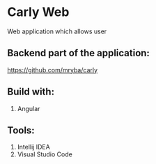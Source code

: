 # Carly Web

Web application which allows user 

## Backend part of the application:

https://github.com/mryba/carly

## Build with:

1. Angular

## Tools:

1. Intellij IDEA
2. Visual Studio Code

